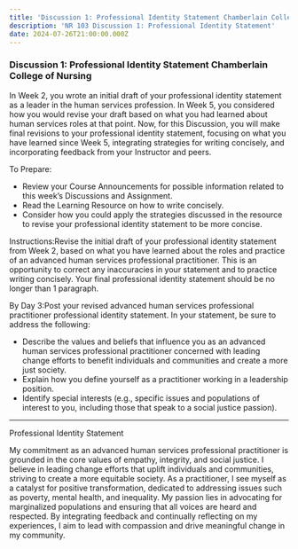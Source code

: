 ```yaml
---
title: 'Discussion 1: Professional Identity Statement Chamberlain College of Nursing'
description: 'NR 103 Discussion 1: Professional Identity Statement'
date: 2024-07-26T21:00:00.000Z
---
```


### Discussion 1: Professional Identity Statement Chamberlain College of Nursing

In Week 2, you wrote an initial draft of your professional identity statement as a leader in the human services profession. In Week 5, you considered how you would revise your draft based on what you had learned about human services roles at that point. Now, for this Discussion, you will make final revisions to your professional identity statement, focusing on what you have learned since Week 5, integrating strategies for writing concisely, and incorporating feedback from your Instructor and peers.

To Prepare:

* Review your Course Announcements for possible information related to this week’s Discussions and Assignment.
* Read the Learning Resource on how to write concisely.
* Consider how you could apply the strategies discussed in the resource to revise your professional identity statement to be more concise.

Instructions:Revise the initial draft of your professional identity statement from Week 2, based on what you have learned about the roles and practice of an advanced human services professional practitioner. This is an opportunity to correct any inaccuracies in your statement and to practice writing concisely. Your final professional identity statement should be no longer than 1 paragraph.

By Day 3:Post your revised advanced human services professional practitioner professional identity statement. In your statement, be sure to address the following:

* Describe the values and beliefs that influence you as an advanced human services professional practitioner concerned with leading change efforts to benefit individuals and communities and create a more just society.
* Explain how you define yourself as a practitioner working in a leadership position.
* Identify special interests (e.g., specific issues and populations of interest to you, including those that speak to a social justice passion).

***

Professional Identity Statement

My commitment as an advanced human services professional practitioner is grounded in the core values of empathy, integrity, and social justice. I believe in leading change efforts that uplift individuals and communities, striving to create a more equitable society. As a practitioner, I see myself as a catalyst for positive transformation, dedicated to addressing issues such as poverty, mental health, and inequality. My passion lies in advocating for marginalized populations and ensuring that all voices are heard and respected. By integrating feedback and continually reflecting on my experiences, I aim to lead with compassion and drive meaningful change in my community.
